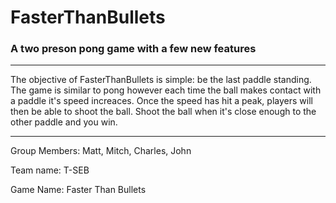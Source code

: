 # FasterThanBullets
### A two preson pong game with a few new features

___

The objective of FasterThanBullets is simple: be the last paddle standing. The game is similar to pong however each time the ball makes contact with a paddle it's speed increaces. Once the speed has hit a peak, players will then be able to shoot the ball. Shoot the ball when it's close enough to the other paddle and you win. 

___

Group Members: Matt, Mitch, Charles, John 

Team name: T-SEB 

Game Name: Faster Than Bullets
